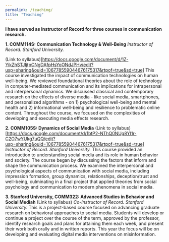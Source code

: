 ```yaml
---
permalink: /teaching/
title: "Teaching"
---
```

**I have served as Instructor of Record for three courses in communication research.**

**1. COMM114S: Communication Technology & Well-Being** 
_Instructor of Record. Stanford University._

(Link to syllabus)[https://docs.google.com/document/d/1Z-YikZhSTJIjtpCNgDAfpHsYoONdJPHv/edit?usp=sharing&ouid=106778559044676175317&rtpof=true&sd=true]
This course investigated the impact of communication technologies on human well-being. We reviewed foundational theories about the role of technology in computer-mediated communication and its implications for intrapersonal and interpersonal dynamics. We discussed classical and contemporary research on the effects of diverse media - like social media, smartphones, and personalized algorithms - on 1) psychological well-being and mental health and 2) informational well-being and resilience to problematic online content. Throughout the course, we focused on the complexities of developing and executing media effects research. 

**2. COMM105S: Dynamics of Social Media** (Link to syllabus)[https://docs.google.com/document/d/1btP2-NThQ0NUg8YI1r-C2O7wYUkg7uQQ/edit?usp=sharing&ouid=106778559044676175317&rtpof=true&sd=true]
_Instructor of Record. Stanford University._
This course provided an introduction to understanding social media and its role in human behavior and society. The course began by discussing the factors that inform and shape the communication process. We examined the interpersonal and psychological aspects of communication with social media, including impression formation, group dynamics, relationships, deception/trust and well-being, culminating in a final project that applied theories from social psychology and communication to modern phenomena in social media.

**3. Stanford University, COMM322: Advanced Studies in Behavior and Social Mediah** (Link to syllabus)
_Co-Instructor of Record. Stanford University._
This is a project-based course focused on advancing graduate research on behavioral approaches to social media. Students will develop or continue a project over the course of the term, approved by the professor, identify research goals and plans for attaining them each week, and present their work both orally and in written reports. This year the focus will be on developing and evaluating digital media interventions on misinformation.
